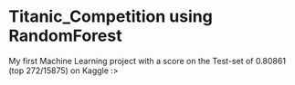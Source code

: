 # Titanic_Competition using RandomForest
My first Machine Learning project with a score on the Test-set of 0.80861 (top 272/15875) on Kaggle :>
